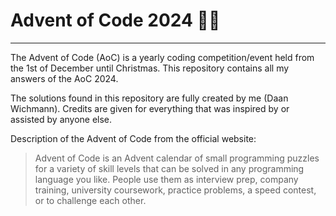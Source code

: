 # Advent of Code 2024 🎄🌟

***

The Advent of Code (AoC) is a yearly coding competition/event held from the 1st of December until Christmas. This repository contains all my answers of the AoC 2024.

The solutions found in this repository are fully created by me (Daan Wichmann). Credits are given for everything that was inspired by or assisted by anyone else.

Description of the Advent of Code from the official website:
> Advent of Code is an Advent calendar of small programming puzzles for a variety of skill levels that can be solved in any programming language you like. People use them as interview prep, company training, university coursework, practice problems, a speed contest, or to challenge each other.
